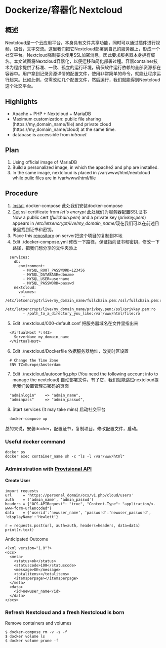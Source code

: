# Dockerize/容器化 Nextcloud
## 概述
Nextcloud是一个云应用平台，本身具有文件共享功能，同时可以通过插件进行视频，语音，文字交流。这里我们把它Nextcloud部署到自己的服务器上，形成一个社交平台。Nextcloud强制要求使用SSL加密消息，因此要求服务器本身拥有域名。本文试图将Nextcloud容器化，以便迁移和简化部署过程。容器container技术为程序提供了标准、一致、孤立的运行环境，确保软件运行依赖的全部资源都在容器中。用户拿到记录资源详情的配置文件，使用非常简单的命令，就能让程序运行起来。比如此例，仅需改动几个配置文件，然后运行，我们就能得到Nextcloud这个社交平台。
## Highlights 
* Apache + PHP + Nextcloud + MariaDB
* Maximum customization: public file sharing (https://my_domain_name/file) and private cloud (https://my_domain_name/cloud) at the same time.
* database is accessible from <i>intranet</i>
## Plan
1. Using official image of MariaDB
2. Build a personalized image, in which the apache2 and php are installed. 
3. In the same image, nextcloud is placed in /var/www/html/nextcloud while pulic files are in /var/www/html/file
## Procedure
1. [Install](https://github.com/xg590/tutorials/blob/master/docker/setup.md) docker-compose 此处我们安装docker-compose
2. [Get](https://github.com/xg590/tutorials/blob/master/LetsEncrypt.md) ssl certificate from <i>let's encrypt</i> 此处我们为服务器配置SSL证书<br>
Now a public cert (<i>fullchain.pem</i>) and a private key (<i>privkey.pem</i>) appears in <i>/etc/letsencrypt/live/my_domain_name/</i>现在我们可以在前述目录里找到证书和密钥。
3. Place this [repository](https://github.com/xg590/nextcloud/archive/master.zip) on server把这个项目的复制到本地
4. Edit ./docker-compose.yml 修改一下路径，保证指向证书和密钥，修改一下路径，把我们想分享的文件夹添上
```
  services:
    db:
      environment:
        - MYSQL_ROOT_PASSWORD=123456
        - MYSQL_DATABASE=dbname
        - MYSQL_USER=username
        - MYSQL_PASSWORD=passwd 
    nextcloud:
      volumes:
        - /etc/letsencrypt/live/my_domain_name/fullchain.pem:/ssl/fullchain.pem:ro
        - /etc/letsencrypt/live/my_domain_name/privkey.pem:/ssl/privkey.pem:ro  
        - /path_to_a_directory_you_like:/var/www/html/file:ro 
```
5. Edit ./nextcloud/000-default.conf 把服务器域名在文件里指出来
```
  <VirtualHost *:443>
  	ServerName my_domain_name
  </VirtualHost>
```
6. Edit ./nextcloud/Dockerfile 依据服务器地址，改变时区设置
```
  # Change the Time Zone 
  ENV TZ=Europe/Amsterdam 
``` 
7. Edit ./nextcloud/autoconfig.php (You need the following account info to manage the nextcloud) 自动部署文件，有了它，我们就能跳过nextcloud提示我们设置管理员密码的页面
```
  "adminlogin"    => "admin_name",                
  "adminpass"     => "admin_passwd", 
``` 
8. Start services (It may take mins) 启动社交平台
```
  docker-compose up
```
总的来说，安装docker，配置证书，复制项目，修改配置文件，启动。
### Useful docker command
```
docker ps
docker exec container_name sh -c "ls -l /var/www/html"
```
### Administration with [Provisional API](https://docs.nextcloud.com/server/stable/admin_manual/configuration_user/user_provisioning_api.html)
#### Create User
```
import requests
url     = 'https://personal_domain/ocs/v1.php/cloud/users'
auth    = ('admin_name', 'admin_passwd')
headers = {"OCS-APIRequest": "true", "Content-Type": "application/x-www-form-urlencoded"}
data    = {'userid':'newuser_name', 'password':'newuser_password', 'displayName':'Hewlett'}

r = requests.post(url, auth=auth, headers=headers, data=data)
print(r.text)
```
Anticipated Outcome
```
<?xml version="1.0"?>
<ocs>
  <meta>
    <status>ok</status>
    <statuscode>100</statuscode>
    <message>OK</message>
    <totalitems></totalitems>
    <itemsperpage></itemsperpage>
  </meta>
  <data>
    <id>newuser_name</id>
  </data>
</ocs>
```
### Refresh Nextcloud and a fresh Nextcloud is born
Remove containers and volumes
```
$ docker-compose rm -v -s -f
$ docker volume ls
$ docker volume prune -f
```
